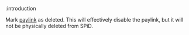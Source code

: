 :introduction

Mark [paylink](/paylink-api/) as deleted. This will effectively disable the
paylink, but it will not be physically deleted from SPiD.
